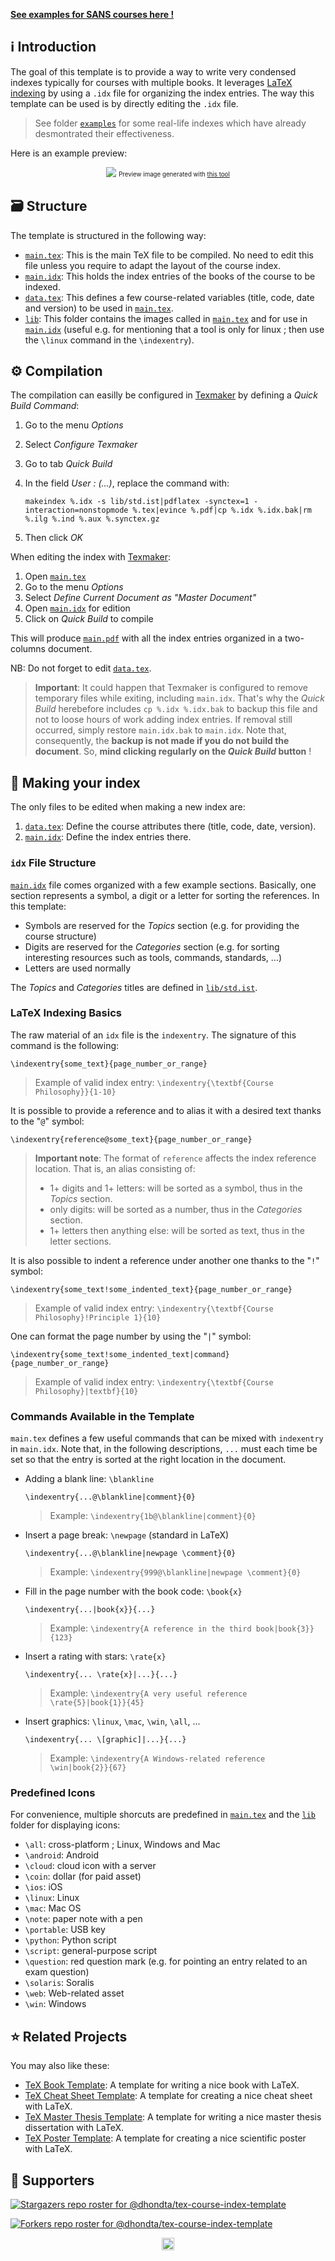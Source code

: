[**See examples for SANS courses here !**](https://github.com/dhondta/tex-course-index-template/tree/master/examples)

## :information_source: Introduction

The goal of this template is to provide a way to write very condensed indexes typically for courses with multiple books. It leverages [LaTeX indexing](https://en.wikibooks.org/wiki/LaTeX/Indexing) by using a `.idx` file for organizing the index entries. The way this template can be used is by directly editing the `.idx` file.

> See folder [`examples`](examples/) for some real-life indexes which have already desmontrated their effectiveness.

Here is an example preview:

<p align="center"><img src="https://raw.githubusercontent.com/dhondta/tex-course-index-template/master/doc/preview.png">
<sub><sup>Preview image generated with <a href="https://gist.github.com/dhondta/f57dfde304905644ca5c43e48c249125">this tool</a></sup></sub></p>

## :card_file_box: Structure

The template is structured in the following way:

- [`main.tex`](https://github.com/dhondta/tex-course-index-template/blob/master/src/main.tex): This is the main TeX file to be compiled. No need to edit this file unless you require to adapt the layout of the course index.
- [`main.idx`](https://github.com/dhondta/tex-course-index-template/blob/master/src/main.idx): This holds the index entries of the books of the course to be indexed.
- [`data.tex`](https://github.com/dhondta/tex-course-index-template/blob/master/src/data.tex): This defines a few course-related variables (title, code, date and version) to be used in [`main.tex`](https://github.com/dhondta/tex-course-index-template/blob/master/src/main.tex).
- [`lib`](https://github.com/dhondta/tex-course-index-template/blob/master/src/lib): This folder contains the images called in [`main.tex`](https://github.com/dhondta/tex-course-index-template/blob/master/src/main.tex) and for use in [`main.idx`](https://github.com/dhondta/tex-course-index-template/blob/master/src/main.idx) (useful e.g. for mentioning that a tool is only for linux ; then use the `\linux` command in the `\indexentry`).

## :gear: Compilation

The compilation can easilly be configured in [Texmaker](https://en.wikipedia.org/wiki/Texmaker) by defining a *Quick Build Command*:

1. Go to the menu *Options*
2. Select *Configure Texmaker*
3. Go to tab *Quick Build*
4. In the field *User : (...)*, replace the command with:

       makeindex %.idx -s lib/std.ist|pdflatex -synctex=1 -interaction=nonstopmode %.tex|evince %.pdf|cp %.idx %.idx.bak|rm %.ilg %.ind %.aux %.synctex.gz

5. Then click *OK*

When editing the index with [Texmaker](https://en.wikipedia.org/wiki/Texmaker):

1. Open [`main.tex`](https://github.com/dhondta/tex-course-index-template/blob/master/src/main.tex)
2. Go to the menu *Options*
3. Select *Define Current Document as "Master Document"*
4. Open [`main.idx`](https://github.com/dhondta/tex-course-index-template/blob/master/src/main.idx) for edition
5. Click on *Quick Build* to compile

This will produce [`main.pdf`](https://github.com/dhondta/tex-course-index-template/blob/master/src/main.pdf) with all the index entries organized in a two-columns document.

NB: Do not forget to edit [`data.tex`](https://github.com/dhondta/tex-course-index-template/blob/master/src/data.tex).

> **Important**: It could happen that Texmaker is configured to remove temporary files while exiting, including `main.idx`. That's why the *Quick Build* herebefore includes `cp %.idx %.idx.bak` to backup this file and not to loose hours of work adding index entries. If removal still occurred, simply restore `main.idx.bak` to `main.idx`. Note that, consequently, the **backup is not made if you do not build the document**. So, **mind clicking regularly on the *Quick Build* button** !

## :bookmark_tabs: Making your index

The only files to be edited when making a new index are:

1. [`data.tex`](https://github.com/dhondta/tex-course-index-template/blob/master/src/data.tex): Define the course attributes there (title, code, date, version).
2. [`main.idx`](https://github.com/dhondta/tex-course-index-template/blob/master/src/main.idx): Define the index entries there.

### `idx` File Structure

[`main.idx`](https://github.com/dhondta/tex-course-index-template/blob/master/src/main.idx) file comes organized with a few example sections. Basically, one section represents a symbol, a digit or a letter for sorting the references. In this template:
- Symbols are reserved for the *Topics* section (e.g. for providing the course structure)
- Digits are reserved for the *Categories* section (e.g. for sorting interesting resources such as tools, commands, standards, ...)
- Letters are used normally

The *Topics* and *Categories* titles are defined in [`lib/std.ist`](https://github.com/dhondta/tex-course-index-template/blob/master/src/lib/std.ist).

### LaTeX Indexing Basics

The raw material of an `idx` file is the `indexentry`. The signature of this command is the following:

    \indexentry{some_text}{page_number_or_range}

> Example of valid index entry: `\indexentry{\textbf{Course Philosophy}}{1-10}`

It is possible to provide a reference and to alias it with a desired text thanks to the "`@`" symbol:

    \indexentry{reference@some_text}{page_number_or_range}

> **Important note**: The format of `reference` affects the index reference location. That is, an alias consisting of:
> 
> - 1+ digits and 1+ letters: will be sorted as a symbol, thus in the *Topics* section.
> - only digits: will be sorted as a number, thus in the *Categories* section.
> - 1+ letters then anything else: will be sorted as text, thus in the letter sections.

It is also possible to indent a reference under another one thanks to the "`!`" symbol:

    \indexentry{some_text!some_indented_text}{page_number_or_range}

> Example of valid index entry: `\indexentry{\textbf{Course Philosophy}!Principle 1}{10}`

One can format the page number by using the "`|`" symbol:

    \indexentry{some_text!some_indented_text|command}{page_number_or_range}

> Example of valid index entry: `\indexentry{\textbf{Course Philosophy}|textbf}{10}`


### Commands Available in the Template

`main.tex` defines a few useful commands that can be mixed with `indexentry` in `main.idx`. Note that, in the following descriptions, `...` must each time be set so that the entry is sorted at the right location in the document.

- Adding a blank line: `\blankline`

      \indexentry{...@\blankline|comment}{0}

  > Example: `\indexentry{1b@\blankline|comment}{0}`

- Insert a page break: `\newpage` (standard in LaTeX)

      \indexentry{...@\blankline|newpage \comment}{0}

  > Example: `\indexentry{999@\blankline|newpage \comment}{0}`

- Fill in the page number with the book code: `\book{x}`

      \indexentry{...|book{x}}{...}

  > Example: `\indexentry{A reference in the third book|book{3}}{123}`

- Insert a rating with stars: `\rate{x}`

      \indexentry{... \rate{x}|...}{...}

  > Example: `\indexentry{A very useful reference \rate{5}|book{1}}{45}`

- Insert graphics: `\linux`, `\mac`, `\win`, `\all`, ...

      \indexentry{... \[graphic]|...}{...}

  > Example: `\indexentry{A Windows-related reference \win|book{2}}{67}`


### Predefined Icons

For convenience, multiple shorcuts are predefined in [`main.tex`](https://github.com/dhondta/tex-course-index-template/blob/master/src/main.tex) and the [`lib`](https://github.com/dhondta/tex-course-index-template/blob/master/src/lib) folder for displaying icons:

- `\all`: cross-platform ; Linux, Windows and Mac
- `\android`: Android
- `\cloud`: cloud icon with a server
- `\coin`: dollar (for paid asset)
- `\ios`: iOS
- `\linux`: Linux
- `\mac`: Mac OS
- `\note`: paper note with a pen
- `\portable`: USB key
- `\python`: Python script
- `\script`: general-purpose script
- `\question`: red question mark (e.g. for pointing an entry related to an exam question)
- `\solaris`: Soralis
- `\web`: Web-related asset
- `\win`: Windows


## :star: Related Projects

You may also like these:

- [TeX Book Template](https://github.com/dhondta/tex-book-template): A template for writing a nice book with LaTeX.
- [TeX Cheat Sheet Template](https://github.com/dhondta/tex-cheat-sheet-template): A template for creating a nice cheat sheet with LaTeX.
- [TeX Master Thesis Template](https://github.com/dhondta/tex-master-thesis-template): A template for writing a nice master thesis dissertation with LaTeX.
- [TeX Poster Template](https://github.com/dhondta/tex-poster-template): A template for creating a nice scientific poster with LaTeX.


## :clap:  Supporters

[![Stargazers repo roster for @dhondta/tex-course-index-template](https://reporoster.com/stars/dark/dhondta/tex-course-index-template)](https://github.com/dhondta/tex-course-index-template/stargazers)

[![Forkers repo roster for @dhondta/tex-course-index-template](https://reporoster.com/forks/dark/dhondta/tex-course-index-template)](https://github.com/dhondta/tex-course-index-template/network/members)

<p align="center"><a href="#"><img src="https://img.shields.io/badge/Back%20to%20top--lightgrey?style=social" alt="Back to top" height="20"/></a></p>


